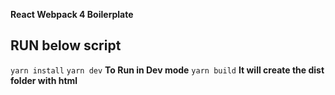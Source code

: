 **React Webpack 4 Boilerplate**

## RUN below script 
`yarn install`
`yarn dev` **To Run in Dev mode**
`yarn build` **It will create the dist folder with html**

